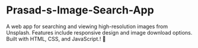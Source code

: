 # Prasad-s-Image-Search-App
A web app for searching and viewing high-resolution images from Unsplash. Features include responsive design and image download options. Built with HTML, CSS, and JavaScript.! 🚀
